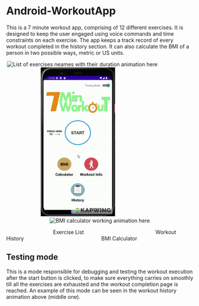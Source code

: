 # Android-WorkoutApp
This is a 7 minute workout app, comprising of 12 different exercises. It is designed to keep the user engaged using voice commands and time constraints on each exercise. The app keeps a track record of every workout completed in the history section. It can also calculate the BMI of a person in two possible ways, metric or US units. 

<p align="middle">
  <img width="200" height="400" src="animations/excercise-info.gif" alt="List of exercises neames with their duration animation here" title="Exercise list"/>
  &nbsp; &nbsp; &nbsp; &nbsp; &nbsp; &nbsp; &nbsp; &nbsp; &nbsp; &nbsp; &nbsp; &nbsp;
  <img width="200" height="400" src="animations/workout-history.gif" alt="Complete workout recorded and stored in history animation here" />
  &nbsp; &nbsp; &nbsp; &nbsp; &nbsp; &nbsp; &nbsp; &nbsp; &nbsp; &nbsp; &nbsp; &nbsp; &nbsp; &nbsp; &nbsp;
  <img width="200" height="400" src="animations/bmi-calculator.gif" alt="BMI calculator working animation here" />
</p>
<p>
  &nbsp; &nbsp; &nbsp; &nbsp; &nbsp; &nbsp; &nbsp; &nbsp; &nbsp; &nbsp; &nbsp; &nbsp; &nbsp; &nbsp; &nbsp; &nbsp;
  <label>Exercise List</label>
  &nbsp; &nbsp; &nbsp; &nbsp; &nbsp; &nbsp; &nbsp; &nbsp; &nbsp; &nbsp; &nbsp; &nbsp;
  &nbsp; &nbsp; &nbsp; &nbsp; &nbsp; &nbsp; &nbsp; &nbsp; &nbsp; &nbsp; &nbsp; &nbsp;
  <label>Workout History</label>
  &nbsp; &nbsp; &nbsp; &nbsp; &nbsp; &nbsp; &nbsp; &nbsp; &nbsp; &nbsp; &nbsp; &nbsp; &nbsp;
  &nbsp; &nbsp; &nbsp; &nbsp; &nbsp; &nbsp; &nbsp; &nbsp; &nbsp; &nbsp; &nbsp; &nbsp; &nbsp;
  <label>BMI Calculator</label>
</p>

## Testing mode
This is a mode responsible for debugging and testing the workout execution after the start button is clicked, to make sure everything carries on smoothly till all the exercises are exhausted and the workout completion page is reached. An example of this mode can be seen in the workout history animation above (middle one).

